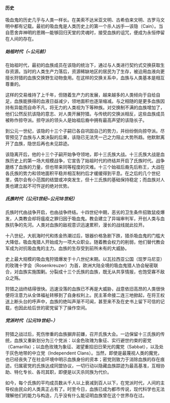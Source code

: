 <h4>历史</h4>

吸血鬼的历史几乎与人类一样长。在美索不达米亚文明、古希伯来文明、古罗马文明中都有记载。最初的吸血鬼是人类历史上的第一个杀人凶手—该隐（Cain）。当自愿舍弃神明的恩赐—能够回归天堂的灵魂时，接受血族的诅咒，便成为永恒停留在人间的存在。

##### 始祖时代（~公元前）
在始祖时代，最初的血族成员在该隐的统治下，通过与人类进行契约式交换获取生存资源。当时的人类生产力落后，资源稀缺地区的居民为了生存，被迫用血液向更擅长狩猎的血族交换野生动物食用。在这样的交换关系中，血族与人类基本是相互尊重的。

这样的交易维持了上千年，但随着生产力的发展，越来越多的人类倾向于自给自足，血族能换得的血液日益减少，领地面积也逐渐缩减。与之相随的是更多血族因持有异能而自命不凡，将无力的人类视为下等种族。对交换制不满的血族增加了，他们公然反抗该隐的意志、对人类开展狩猎。与传统的交换派相反，这些血族成员被称作掠夺派。掠夺派的领头人是始祖后裔中拥有最高声望的该隐长子。

到公元一世纪，该隐的十三个子嗣已各自巩固自己的势力，并纷纷倒向掠夺派。尽管预见了血族与人类决裂的后果，该隐已无法凭一己之力阻止大势所趋。他默默离开了血族，隐世后再也未见踪迹。

该隐离开后，他的十三个子嗣开始争夺领地，即十三氏族大战。十三氏族大战是血族历史上的第一场大规模战争，它宣告了始祖时代的终结并开启了氏族时代。战争磨练了血族的力量，但也带来同等程度的灾难。十三个始祖后裔先后称王，大战在各氏族的势力和领地面积平稳并相互制约后才缓缓得到平息。在之后的几个世纪里，偶尔会有小范围的结盟或冲突发生，但十三氏族的基础保持稳定；而血族对人类也建立起不可忤逆的绝对优势。

##### 氏族时代（公元1世纪~公元18世纪）
氏族时代由战争开启，也由战争终结。十四世纪中期，恶劣的卫生条件招致鼠疫爆发，人类教会却将瘟疫之罪归因于吸血鬼。教会建立了异端审判军，开创人类与血族抗争的先河。人类对血族的敌视意识迅速累积，漫长的战线就此拉开。

十八世纪，大航海时代和炼金热潮过后，银器价格急剧下跌，猎杀吸血鬼的门槛大大降低，吸血鬼猎人开始成为一项大众职业。随着教会权力的削弱，他们替代教会军成为对抗吸血鬼的主力。血族的生存受到前所未有的大威胁。

史上最大规模的吸血鬼狩猎爆发于十八世纪末期。以瓦拉西亚公国（现罗马尼亚）的玫瑰十字会（Rosenkreuzer）为首，欧洲大陆全境的吸血鬼猎人协会秘密联合，对血族实施围剿。分裂成十三个氏族的血族，既无从共享情报，也饱受寡不敌众之殇。

狩猎之战终结得很快。迅速没落的血族已不再是大威胁，战意依旧高昂的人类很快便将注意力从全体福祉转移到了自身权利上。民主革命接二连三地掀起，在将王权送上断头台的呼声中，血族的绝叫声渐不可闻，甚至来不及在史书上留下可信的记载，也因此给后世的密党留下了操作空间。

##### 党派时代（公元19世纪~）
狩猎之战过后，死伤惨重的血族摒弃前嫌，召开氏族大会。一边保留十三氏族的传统，血族又重新划分为三个党派：以金色玫瑰为象征、实行避世约束的密党（Camarilla）；以血色玫瑰为象征、渴望重拾旧日荣光的魔党（Sabbat），以及处于灰色地带的中立党（Independent Clans）。当然，即使是最蔑视人类的魔党，也已经丧失了在社会环境中明示血族身份的资本；密党则致力于消除血族的存在痕迹。归属密党的氏族达成同盟协议，一切行动以隐藏血族踪迹为最高基准，互相协助、特化专长、各司其职，即便是以灭杀同族为代价。

如今，每个氏族的平均成员数从千人以上衰减到百人以下，在党派时代，人间的主导权由民众的人类真正占有了。时至今日，血族已成为都市传说，现代科学也无法理解他们的能力与构造，几乎没有什么能证明血族曾在这个世界存在过。